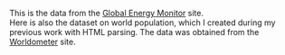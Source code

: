 This is the data from the [Global Energy Monitor](https://globalenergymonitor.org/) site.  
Here is also the dataset on world population, which I created during my previous work with HTML parsing. The data was obtained from the [Worldometer](https://www.worldometers.info/population/) site.
